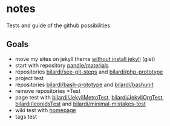 # notes
Tests and guide of the github possibilities

## Goals
- move my sites on jekyll theme [without install jekyll](https://gist.github.com/bilardi/6b6cdcfabed5e5976ba697544be714d6) (gist)
- start with repository [pandle/materials](https://github.com/pandle/materials)
- repositories [bilardi/see-git-steps](https://github.com/bilardi/see-git-steps) and [bilardi/php-prototype](https://github.com/bilardi/php-prototype)
- project test
- repositories [bilardi/bash-prototype](https://github.com/bilardi/bash-prototype) and [bilardi/bashunit](https://github.com/bilardi/bashunit)
- remove repositories \*Test
- page test with [bilardi/JekyllMetroTest](https://github.com/bilardi/JekyllMetroTest), [bilardi/JekyllOrgTest](https://github.com/bilardi/JekyllOrgTest), [bilardi/leonidsTest](https://github.com/bilardi/leonidsTest) and [bilardi/minimal-mistakes-test](https://github.com/bilardi/minimal-mistakes-test)
- wiki test with [homepage](https://github.com/bilardi/notes/wiki)
- tags test
